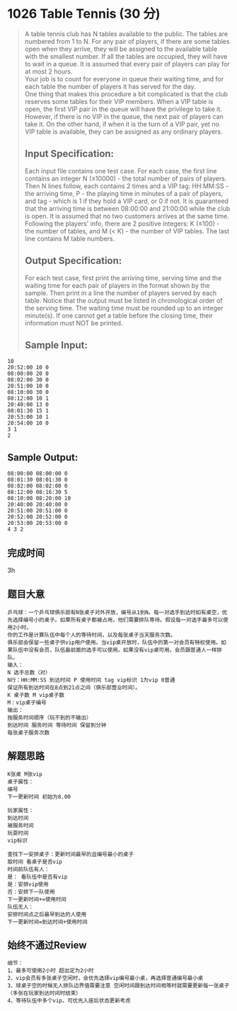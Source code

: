 # 1026 Table Tennis (30 分)  
> A table tennis club has N tables available to the public. The tables are numbered from 1 to N. For any pair of players, if there are some tables open when they arrive, they will be assigned to the available table with the smallest number. If all the tables are occupied, they will have to wait in a queue. It is assumed that every pair of players can play for at most 2 hours.  
> Your job is to count for everyone in queue their waiting time, and for each table the number of players it has served for the day.  
> One thing that makes this procedure a bit complicated is that the club reserves some tables for their VIP members. When a VIP table is open, the first VIP pair in the queue will have the privilege to take it. However, if there is no VIP in the queue, the next pair of players can take it. On the other hand, if when it is the turn of a VIP pair, yet no VIP table is available, they can be assigned as any ordinary players.  
> ## Input Specification:  
> Each input file contains one test case. For each case, the first line contains an integer N (≤10000) - the total number of pairs of players. Then N lines follow, each contains 2 times and a VIP tag: HH:MM:SS - the arriving time, P - the playing time in minutes of a pair of players, and tag - which is 1 if they hold a VIP card, or 0 if not. It is guaranteed that the arriving time is between 08:00:00 and 21:00:00 while the club is open. It is assumed that no two customers arrives at the same time. Following the players' info, there are 2 positive integers: K (≤100) - the number of tables, and M (< K) - the number of VIP tables. The last line contains M table numbers.  
> ## Output Specification:  
> For each test case, first print the arriving time, serving time and the waiting time for each pair of players in the format shown by the sample. Then print in a line the number of players served by each table. Notice that the output must be listed in chronological order of the serving time. The waiting time must be rounded up to an integer minute(s). If one cannot get a table before the closing time, their information must NOT be printed.  
> ## Sample Input:
```
10
20:52:00 10 0
08:00:00 20 0
08:02:00 30 0
20:51:00 10 0
08:10:00 30 0
08:12:00 10 1
20:40:00 13 0
08:01:30 15 1
20:53:00 10 1
20:54:00 10 0
3 1
2
```  
## Sample Output:
```
08:00:00 08:00:00 0
08:01:30 08:01:30 0
08:02:00 08:02:00 0
08:12:00 08:16:30 5
08:10:00 08:20:00 10
20:40:00 20:40:00 0
20:51:00 20:51:00 0
20:52:00 20:52:00 0
20:53:00 20:53:00 0
4 3 2
```
## 完成时间
3h
## 题目大意
```
乒乓球：一个乒乓球俱乐部有N张桌子对外开放，编号从1到N。每一对选手到达时如有桌空，优先选择编号小的桌子。如果所有桌子都被占用，他们需要排队等待。假设每一对选手最多可以使用2小时。
你的工作是计算队伍中每个人的等待时间，以及每张桌子当天服务次数。
俱乐部会保留一些桌子供vip用户使用。当vip桌开放时，队伍中的第一对会员有特权使用。如果队伍中没有会员，队伍最前面的选手可以使用。如果没有vip桌可用，会员跟普通人一样排队。
输入：
N 选手总数（对） 
N行：HH:MM:SS 到达时间 P 使用时间 tag vip标识 1为vip 0普通
保证所有到达时间在8点到21点之间（俱乐部营业时间）。
K 桌子数 M vip桌子数
M：vip桌子编号
输出：
按服务时间顺序（玩不到的不输出）
到达时间 服务时间 等待时间 保留到分钟
每张桌子服务次数

```
## 解题思路
```
K张桌 M张vip
桌子属性：
编号
下一更新时间 初始为8.00

玩家属性：
到达时间
被服务时间
玩耍时间
vip标识

查找下一安排桌子：更新时间最早的且编号最小的桌子
取时间 看桌子是否vip
时间前队伍有人： 
是： 看队伍中是否有vip
是：安排vip使用
否：安排下一队使用
下一更新时间+=使用时间
队伍无人：
安排时间点之后最早到达的人使用
下一更新时间=到达时间+使用时间
```
## 始终不通过Review
```
细节：
1、最多可使用2小时 超出定为2小时
2、vip会员有多张桌子空闲时，会优先选择vip编号最小桌，再选择普通编号最小桌
3、球桌子空的时候无人排队边界值需要注意 空闲时间跟到达时间相等时就需要更新每一张桌子（多张在玩家到达时间时结束）
4、等待队伍中多个vip，可优先入座后状态更新考虑
```